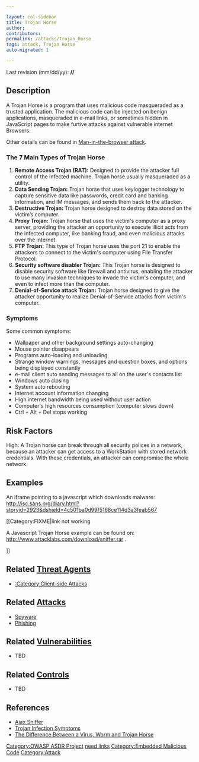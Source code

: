 ```yaml
---

layout: col-sidebar
title: Trojan Horse
author: 
contributors: 
permalink: /attacks/Trojan_Horse
tags: attack, Trojan Horse
auto-migrated: 1

---
```




Last revision (mm/dd/yy): **//**

## Description

A Trojan Horse is a program that uses malicious code masqueraded as a
trusted application. The malicious code can be injected on benign
applications, masqueraded in e-mail links, or sometimes hidden in
JavaScript pages to make furtive attacks against vulnerable internet
Browsers.

Other details can be found in [Man-in-the-browser
attack](Man-in-the-browser_attack "wikilink").

### The 7 Main Types of Trojan Horse

1.  **Remote Access Trojan (RAT):** Designed to provide the attacker
    full control of the infected machine. Trojan horse usually
    masqueraded as a utility.
2.  **Data Sending Trojan:** Trojan horse that uses keylogger technology
    to capture sensitive data like passwords, credit card and banking
    information, and IM messages, and sends them back to the attacker.
3.  **Destructive Trojan:** Trojan horse designed to destroy data stored
    on the victim’s computer.
4.  **Proxy Trojan:** Trojan horse that uses the victim's computer as a
    proxy server, providing the attacker an opportunity to execute
    illicit acts from the infected computer, like banking fraud, and
    even malicious attacks over the internet.
5.  **FTP Trojan:** This type of Trojan horse uses the port 21 to enable
    the attackers to connect to the victim's computer using File
    Transfer Protocol.
6.  **Security software disabler Trojan:** This Trojan horse is designed
    to disable security software like firewall and antivirus, enabling
    the attacker to use many invasion techniques to invade the victim's
    computer, and even to infect more than the computer.
7.  **Denial-of-Service attack Trojan:** Trojan horse designed to give
    the attacker opportunity to realize Denial-of-Service attacks from
    victim's computer.

### Symptoms

Some common symptoms:

  - Wallpaper and other background settings auto-changing
  - Mouse pointer disappears
  - Programs auto-loading and unloading
  - Strange window warnings, messages and question boxes, and options
    being displayed constantly
  - e-mail client auto sending messages to all on the user's contacts
    list
  - Windows auto closing
  - System auto rebooting
  - Internet account information changing
  - High internet bandwidth being used without user action
  - Computer's high resources consumption (computer slows down)
  - Ctrl + Alt + Del stops working

## Risk Factors

High: A Trojan horse can break through all security polices in a
network, because an attacker can get access to a WorkStation with stored
network credentials. With these credentials, an attacker can compromise
the whole network.

## Examples

An iframe pointing to a javascript which downloads malware:
<http://isc.sans.org/diary.html?storyid=2923&dshield=4c501ba0d99f5168ce114d3a3feab567>

\[\[Category:FIXME|link not working

A Javascript Trojan Horse example can be found on:
<http://www.attacklabs.com/download/sniffer.rar> .

\]\]

## Related [Threat Agents](Threat_Agents "wikilink")

  - [:Category:Client-side
    Attacks](:Category:Client-side_Attacks "wikilink")

## Related [Attacks](https://owasp.org/www-community/attacks/)

  - [Spyware](Spyware "wikilink")
  - [Phishing](Phishing "wikilink")

## Related [Vulnerabilities](https://owasp.org/www-community/vulnerabilities/)

  - TBD

## Related [Controls](https://owasp.org/www-community/controls/)

  - TBD

## References

  - [Ajax
    Sniffer](http://myappsecurity.blogspot.com/2007/01/ajax-sniffer-prrof-of-concept.html)
  - [Trojan Infection
    Symptoms](http://hacker-eliminator.com/trojansymptoms.html)
  - [The Difference Between a Virus, Worm and Trojan
    Horse](http://www.webopedia.com/DidYouKnow/Internet/2004/virus.asp)

[Category:OWASP ASDR Project](Category:OWASP_ASDR_Project "wikilink")
[need links](Category:FIXME "wikilink") [Category:Embedded Malicious
Code](Category:Embedded_Malicious_Code "wikilink")
[Category:Attack](Category:Attack "wikilink")